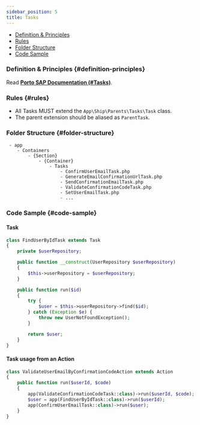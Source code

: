 ```yaml
---
sidebar_position: 5
title: Tasks
---
```


- [Definition & Principles](#definition-principles)
- [Rules](#rules)
- [Folder Structure](#folder-structure)
- [Code Sample](#code-sample)

### Definition & Principles {#definition-principles}

Read [**Porto SAP Documentation (#Tasks)**](https://github.com/Mahmoudz/Porto#definitions--principles).

### Rules {#rules}

- All Tasks MUST extend the `App\Ship\Parents\Tasks\Task` class.
- The parent extension should be aliased as `ParentTask`.

### Folder Structure {#folder-structure}

```
 - app
    - Containers
        - {Section}
            - {Container}
                - Tasks
                    - ConfirmUserEmailTask.php
                    - GenerateEmailConfirmationUrlTask.php
                    - SendConfirmationEmailTask.php
                    - ValidateConfirmationCodeTask.php
                    - SetUserEmailTask.php
                    - ...
```

### Code Sample {#code-sample}

#### Task

```php
class FindUserByIdTask extends Task
{
    private $userRepository;

    public function __construct(UserRepository $userRepository)
    {
        $this->userRepository = $userRepository;
    }

    public function run($id)
    {
        try {
            $user = $this->userRepository->find($id);
        } catch (Exception $e) {
            throw new UserNotFoundException();
        }

        return $user;
    }
}
```

#### Task usage from an Action

```php
class ValidateUserEmailByConfirmationCodeAction extends Action
{
    public function run($userId, $code)
    {
        app(ValidateConfirmationCodeTask::class)->run($userId, $code);
        $user = app(FindUserByIdTask::class)->run($userId);
        app(ConfirmUserEmailTask::class)->run($user);
    }
}
```
